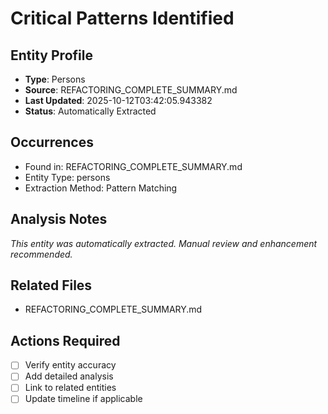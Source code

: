 # Critical Patterns Identified

## Entity Profile
- **Type**: Persons
- **Source**: REFACTORING_COMPLETE_SUMMARY.md
- **Last Updated**: 2025-10-12T03:42:05.943382
- **Status**: Automatically Extracted

## Occurrences
- Found in: REFACTORING_COMPLETE_SUMMARY.md
- Entity Type: persons
- Extraction Method: Pattern Matching

## Analysis Notes
*This entity was automatically extracted. Manual review and enhancement recommended.*

## Related Files
- REFACTORING_COMPLETE_SUMMARY.md

## Actions Required
- [ ] Verify entity accuracy
- [ ] Add detailed analysis
- [ ] Link to related entities
- [ ] Update timeline if applicable
